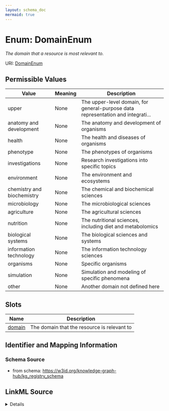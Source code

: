 ```yaml
---
layout: schema_doc
mermaid: true
---
```


# Enum: DomainEnum




_The domain that a resource is most relevant to._



URI: [DomainEnum](DomainEnum.html)

## Permissible Values

| Value | Meaning | Description |
| --- | --- | --- |
| upper | None | The upper-level domain, for general-purpose data representation and integrati... |
| anatomy and development | None | The anatomy and development of organisms |
| health | None | The health and diseases of organisms |
| phenotype | None | The phenotypes of organisms |
| investigations | None | Research investigations into specific topics |
| environment | None | The environment and ecosystems |
| chemistry and biochemistry | None | The chemical and biochemical sciences |
| microbiology | None | The microbiological sciences |
| agriculture | None | The agricultural sciences |
| nutrition | None | The nutritional sciences, including diet and metabolomics |
| biological systems | None | The biological sciences and systems |
| information technology | None | The information technology sciences |
| organisms | None | Specific organisms |
| simulation | None | Simulation and modeling of specific phenomena |
| other | None | Another domain not defined here |




## Slots

| Name | Description |
| ---  | --- |
| [domain](domain.html) | The domain that the resource is relevant to |






## Identifier and Mapping Information







### Schema Source


* from schema: https://w3id.org/knowledge-graph-hub/kg_registry_schema






## LinkML Source

<details>
```yaml
name: DomainEnum
description: The domain that a resource is most relevant to.
from_schema: https://w3id.org/knowledge-graph-hub/kg_registry_schema
rank: 1000
permissible_values:
  upper:
    text: upper
    description: The upper-level domain, for general-purpose data representation and
      integration.
  anatomy and development:
    text: anatomy and development
    description: The anatomy and development of organisms.
  health:
    text: health
    description: The health and diseases of organisms.
  phenotype:
    text: phenotype
    description: The phenotypes of organisms.
  investigations:
    text: investigations
    description: Research investigations into specific topics.
  environment:
    text: environment
    description: The environment and ecosystems.
  chemistry and biochemistry:
    text: chemistry and biochemistry
    description: The chemical and biochemical sciences.
  microbiology:
    text: microbiology
    description: The microbiological sciences.
  agriculture:
    text: agriculture
    description: The agricultural sciences.
  nutrition:
    text: nutrition
    description: The nutritional sciences, including diet and metabolomics.
  biological systems:
    text: biological systems
    description: The biological sciences and systems.
  information technology:
    text: information technology
    description: The information technology sciences.
  organisms:
    text: organisms
    description: Specific organisms.
  simulation:
    text: simulation
    description: Simulation and modeling of specific phenomena.
  other:
    text: other
    description: Another domain not defined here.

```
</details>
